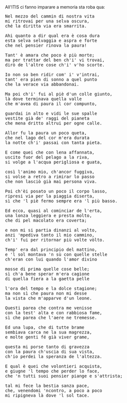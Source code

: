 All'ITIS ci fanno imparare a memoria sta roba qua:

<pre>
Nel mezzo del cammin di nostra vita
mi ritrovai per una selva oscura,
ché la diritta via era smarrita.

Ahi quanto a dir qual era è cosa dura
esta selva selvaggia e aspra e forte
che nel pensier rinova la paura!

Tant' è amara che poco è più morte;
ma per trattar del ben ch'i' vi trovai,
dirò de l'altre cose ch'i' v'ho scorte.

Io non so ben ridir com' i' v'intrai,
tant' era pien di sonno a quel punto
che la verace via abbandonai.

Ma poi ch'i' fui al piè d'un colle giunto,
là dove terminava quella valle
che m'avea di paura il cor compunto,

guardai in alto e vidi le sue spalle
vestite già de' raggi del pianeta
che mena dritto altrui per ogne calle.

Allor fu la paura un poco queta,
che nel lago del cor m'era durata
la notte ch'i' passai con tanta pieta.

E come quei che con lena affannata,
uscito fuor del pelago a la riva,
si volge a l'acqua perigliosa e guata,

così l'animo mio, ch'ancor fuggiva,
si volse a retro a rimirar lo passo
che non lasciò già mai persona viva.

Poi ch'èi posato un poco il corpo lasso,
ripresi via per la piaggia diserta,
sì che 'l piè fermo sempre era 'l più basso.

Ed ecco, quasi al cominciar de l'erta,
una lonza leggiera e presta molto,
che di pel macolato era coverta;

e non mi si partia dinanzi al volto,
anzi 'mpediva tanto il mio cammino,
ch'i' fui per ritornar più volte vòlto.

Temp' era dal principio del mattino,
e 'l sol montava 'n sù con quelle stelle
ch'eran con lui quando l'amor divino

mosse di prima quelle cose belle;
sì ch'a bene sperar m'era cagione
di quella fiera a la gaetta pelle

l'ora del tempo e la dolce stagione;
ma non sì che paura non mi desse
la vista che m'apparve d'un leone.

Questi parea che contra me venisse
con la test' alta e con rabbiosa fame,
sì che parea che l'aere ne tremesse.

Ed una lupa, che di tutte brame
sembiava carca ne la sua magrezza,
e molte genti fé già viver grame,

questa mi porse tanto di gravezza
con la paura ch'uscia di sua vista,
ch'io perdei la speranza de l'altezza.

E qual è quei che volontieri acquista,
e giugne 'l tempo che perder lo face,
che 'n tutti suoi pensier piange e s'attrista;

tal mi fece la bestia sanza pace,
che, venendomi 'ncontro, a poco a poco
mi ripigneva là dove 'l sol tace.
</pre>